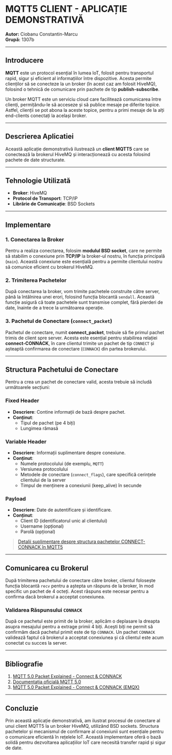 # MQTT5 CLIENT - APLICAȚIE DEMONSTRATIVĂ

**Autor:** Ciobanu Constantin-Marcu  
**Grupă:** 1307b  

---

## Introducere

**MQTT** este un protocol esențial în lumea IoT, folosit pentru transportul rapid, sigur și eficient al informațiilor între dispozitive. Acesta permite clienților să se conecteze la un broker (în acest caz am folosit HiveMQ), folosind o tehnică de comunicare prin pachete de tip **publish-subscribe**.

Un broker MQTT este un serviciu cloud care facilitează comunicarea între clienți, permițându-le să acceseze și să publice mesaje pe diferite topice. Astfel, clienții se pot abona la aceste topice, pentru a primi mesaje de la alți end-clients conectați la același broker.

---

## Descrierea Aplicatiei

Această aplicație demonstrativă ilustrează un **client MQTT5** care se conectează la brokerul HiveMQ și interacționează cu acesta folosind pachete de date structurate.

---

## Tehnologie Utilizată

- **Broker**: HiveMQ
- **Protocol de Transport**: TCP/IP
- **Librărie de Comunicație**: BSD Sockets

---

## Implementare

### 1. Conectarea la Broker

Pentru a realiza conectarea, folosim **modulul BSD socket**, care ne permite să stabilim o conexiune prin **TCP/IP** la broker-ul nostru, în funcția principală (`main`). Această conexiune este esențială pentru a permite clientului nostru să comunice eficient cu brokerul HiveMQ.

### 2. Trimiterea Pachetelor

După conectarea la broker, vom trimite pachetele construite către server, până la întâlnirea unei erori, folosind funcția blocantă `sendall`. Această funcție asigură că toate pachetele sunt transmise complet, fără pierderi de date, înainte de a trece la următoarea operație.

### 3. Pachetul de Conectare (`connect_packet`)

Pachetul de conectare, numit **connect_packet**, trebuie să fie primul pachet trimis de client spre server. Acesta este esențial pentru stabilirea relației **connect-CONNACK**, în care clientul trimite un pachet de tip `CONNECT` și așteaptă confirmarea de conectare (`CONNACK`) din partea brokerului.

---

## Structura Pachetului de Conectare

Pentru a crea un pachet de conectare valid, acesta trebuie să includă următoarele secțiuni:

### Fixed Header

- **Descriere**: Contine informații de bază despre pachet.
- **Conținut**:
  - Tipul de pachet (pe 4 biți)
  - Lungimea rămasă

### Variable Header

- **Descriere**: Informații suplimentare despre conexiune.
- **Conținut**:
  - Numele protocolului (de exemplu, `MQTT`)
  - Versiunea protocolului
  - Metodele de conectare (`connect_flags`), care specifică cerințele clientului de la server
  - Timpul de menținere a conexiunii (keep_alive) în secunde

### Payload

- **Descriere**: Date de autentificare și identificare.
- **Conținut**:
  - Client ID (identificatorul unic al clientului)
  - Username (opțional)
  - Parolă (opțional)

> [Detalii suplimentare despre structura pachetelor CONNECT-CONNACK în MQTT5](https://emqx.medium.com/mqtt-5-0-packet-explained-01-connect-connack-f941e5c0c61b)

---

## Comunicarea cu Brokerul

După trimiterea pachetului de conectare către broker, clientul folosește funcția blocantă `recv` pentru a aștepta un răspuns de la broker, în mod specific un pachet de 4 octeți. Acest răspuns este necesar pentru a confirma dacă brokerul a acceptat conexiunea.

### Validarea Răspunsului `CONNACK`

După ce pachetul este primit de la broker, aplicăm o deplasare la dreapta asupra mesajului pentru a extrage primii 4 biți. Acești biți ne permit să confirmăm dacă pachetul primit este de tip `CONNACK`. Un pachet `CONNACK` validează faptul că brokerul a acceptat conexiunea și că clientul este acum conectat cu succes la server.

---

## Bibliografie

1. [MQTT 5.0 Packet Explained - Connect & CONNACK](https://emqx.medium.com/mqtt-5-0-packet-explained-01-connect-connack-f941e5c0c61b)
2. [Documentația oficială MQTT 5.0](https://docs.oasis-open.org/mqtt/mqtt/v5.0/mqtt-v5.0.html)
3. [MQTT 5.0 Packet Explained - Connect & CONNACK (EMQX)](https://emqx.medium.com/mqtt-5-0-packet-explained-01-connect-connack-f941e5c0c61b)

---

## Concluzie

Prin această aplicație demonstrativă, am ilustrat procesul de conectare al unui client MQTT5 la un broker HiveMQ, utilizând BSD sockets. Structura pachetelor și mecanismul de confirmare al conexiunii sunt esențiale pentru o comunicare eficientă în rețelele IoT. Această implementare oferă o bază solidă pentru dezvoltarea aplicațiilor IoT care necesită transfer rapid și sigur de date.
